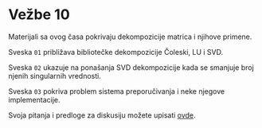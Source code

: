 # Vežbe 10

Materijali sa ovog časa pokrivaju dekompozicije matrica i njihove primene. 

Sveska `01` približava bibliotečke dekompozicije Čoleski, LU i SVD. 

Sveska `02` ukazuje na ponašanja SVD dekompozicije kada se smanjuje broj njenih singularnih vrednosti. 

Sveska `03` pokriva problem sistema preporučivanja i neke njegove implementacije. 

Svoja pitanja i predloge za diskusiju možete upisati [ovde](https://docs.google.com/document/d/1uGh1LgdskQKTPfhVd7kDRIcNVPLl-cqhxMXG7snvoYY/edit?usp=sharing).

